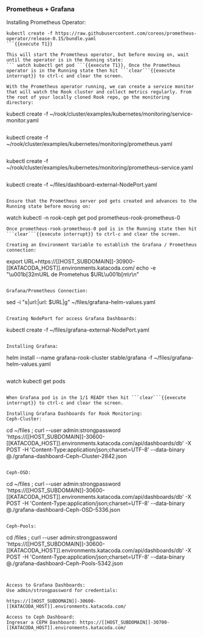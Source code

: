 ### Prometheus + Grafana
Installing Prometheus Operator:
```
kubectl create -f https://raw.githubusercontent.com/coreos/prometheus-operator/release-0.15/bundle.yaml
```{{execute T1}}

This will start the Prometheus operator, but before moving on, wait until the operator is in the Running state:
``` watch kubectl get pod ```{{execute T1}}, Once the Prometheus operator is in the Running state then hit ```clear```{{execute interrupt}} to ctrl-c and clear the screen.

With the Prometheus operator running, we can create a service monitor that will watch the Rook cluster and collect metrics regularly. From the root of your locally cloned Rook repo, go the monitoring directory:
```
kubectl create -f ~/rook/cluster/examples/kubernetes/monitoring/service-monitor.yaml
```{{execute T1}}

```
kubectl create -f ~/rook/cluster/examples/kubernetes/monitoring/prometheus.yaml
```{{execute T1}}

```
kubectl create -f ~/rook/cluster/examples/kubernetes/monitoring/prometheus-service.yaml
```{{execute T1}}

```
kubectl create -f ~/files/dashboard-external-NodePort.yaml
```{{execute T1}}

Ensure that the Prometheus server pod gets created and advances to the Running state before moving on:
```
watch kubectl -n rook-ceph get pod prometheus-rook-prometheus-0
```{{execute T1}}
Once prometheus-rook-prometheus-0 pod is in the Running state then hit ```clear```{{execute interrupt}} to ctrl-c and clear the screen.

Creating an Environment Variable to establish the Grafana / Prometheus connection:
```
export URL=https://[[HOST_SUBDOMAIN]]-30900-[[KATACODA_HOST]].environments.katacoda.com/
echo -e "\u001b[32mURL de Prometehus $URL\u001b[m\r\n"
```{{execute T1}}

Grafana/Prometheus Connection:
```
sed -i "s|url:|url: $URL|g" ~/files/grafana-helm-values.yaml
```{{execute T1}}

Creating NodePort for access Grafana Dashboards:
```
kubectl create -f ~/files/grafana-external-NodePort.yaml
```{{execute T1}}

Installing Grafana:
```
helm install --name grafana-rook-cluster stable/grafana -f ~/files/grafana-helm-values.yaml
```{{execute T1}}

```
watch kubectl get pods
```{{execute T1}}

When Grafana pod is in the 1/1 READY then hit ```clear```{{execute interrupt}} to ctrl-c and clear the screen.

Installing Grafana Dashboards for Rook Monitoring:
Ceph-Cluster:
```
cd ~/files ; curl --user admin:strongpassword 'https://[[HOST_SUBDOMAIN]]-30600-[[KATACODA_HOST]].environments.katacoda.com/api/dashboards/db' -X POST -H 'Content-Type:application/json;charset=UTF-8' --data-binary @./grafana-dashboard-Ceph-Cluster-2842.json
```{{execute T1}}

Ceph-OSD:
```
cd ~/files ; curl --user admin:strongpassword 'https://[[HOST_SUBDOMAIN]]-30600-[[KATACODA_HOST]].environments.katacoda.com/api/dashboards/db' -X POST -H 'Content-Type:application/json;charset=UTF-8' --data-binary @./grafana-dashboard-Ceph-OSD-5336.json
```{{execute T1}}

Ceph-Pools:
```
cd /files ; curl --user admin:strongpassword 'https://[[HOST_SUBDOMAIN]]-30600-[[KATACODA_HOST]].environments.katacoda.com/api/dashboards/db' -X POST -H 'Content-Type:application/json;charset=UTF-8' --data-binary @./grafana-dashboard-Ceph-Pools-5342.json
```{{execute T1}}


Access to Grafana Dashboards:
Use admin/strongpassword for credentials:

https://[[HOST_SUBDOMAIN]]-30600-[[KATACODA_HOST]].environments.katacoda.com/

Access to Ceph Dashboard:
Ingresar a CEPH Dashboard: https://[[HOST_SUBDOMAIN]]-30700-[[KATACODA_HOST]].environments.katacoda.com/
